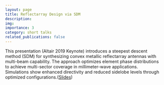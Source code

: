 ```yaml
---
layout: page
title: Reflectarray Design via SDM
description:  
img: 
importance: 3
category: short talks
related_publications: false
---
```


This presentation (Altair 2019 Keynote) introduces a steepest descent method (SDM) for synthesizing convex metallic reflectarray antennas with multi-beam capability. The approach optimizes element phase distributions to achieve multi-sector coverage in millimeter-wave applications. Simulations show enhanced directivity and reduced sidelobe levels through optimized configurations.([Slides](http://jake-w-liu.github.io/assets/pdf/reflectarray_ATC2019.pdf))